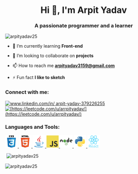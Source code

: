 <h1 align="center">Hi 👋, I'm Arpit Yadav</h1>
<h3 align="center">A passionate programmer and a learner</h3>

<p align="left"> <img src="https://komarev.com/ghpvc/?username=arpityadav25&label=Profile%20views&color=0e75b6&style=flat" alt="arpityadav25" /> </p>

- 🌱 I’m currently learning **Front-end**

- 👯 I’m looking to collaborate on **projects**

- 📫 How to reach me **arpityadav3159@gmail.com**

- ⚡ Fun fact **I like to sketch**

<h3 align="left">Connect with me:</h3>
<p align="left">
<a href="https://linkedin.com/in/www.linkedin.com/in/ arpit-yadav-379226255" target="blank"><img align="center" src="https://raw.githubusercontent.com/rahuldkjain/github-profile-readme-generator/master/src/images/icons/Social/linked-in-alt.svg" alt="www.linkedin.com/in/ arpit-yadav-379226255" height="30" width="40" /></a>
<a href="https://www.leetcode.com/https://leetcode.com/u/arrpityadav/" target="blank"><img align="center" src="https://raw.githubusercontent.com/rahuldkjain/github-profile-readme-generator/master/src/images/icons/Social/leet-code.svg" alt="[https://leetcode.com/u/arrpityadav/](https://leetcode.com/u/arrpityadav/)" height="30" width="40" /></a>
</p>

<h3 align="left">Languages and Tools:</h3>
<p align="left"> <a href="https://www.w3schools.com/css/" target="_blank" rel="noreferrer"> <img src="https://raw.githubusercontent.com/devicons/devicon/master/icons/css3/css3-original-wordmark.svg" alt="css3" width="40" height="40"/> </a> <a href="https://www.w3.org/html/" target="_blank" rel="noreferrer"> <img src="https://raw.githubusercontent.com/devicons/devicon/master/icons/html5/html5-original-wordmark.svg" alt="html5" width="40" height="40"/> </a> <a href="https://www.java.com" target="_blank" rel="noreferrer"> <img src="https://raw.githubusercontent.com/devicons/devicon/master/icons/java/java-original.svg" alt="java" width="40" height="40"/> </a> <a href="https://developer.mozilla.org/en-US/docs/Web/JavaScript" target="_blank" rel="noreferrer"> <img src="https://raw.githubusercontent.com/devicons/devicon/master/icons/javascript/javascript-original.svg" alt="javascript" width="40" height="40"/> </a> <a href="https://nodejs.org" target="_blank" rel="noreferrer"> <img src="https://raw.githubusercontent.com/devicons/devicon/master/icons/nodejs/nodejs-original-wordmark.svg" alt="nodejs" width="40" height="40"/> </a> <a href="https://www.python.org" target="_blank" rel="noreferrer"> <img src="https://raw.githubusercontent.com/devicons/devicon/master/icons/python/python-original.svg" alt="python" width="40" height="40"/> </a> <a href="https://reactjs.org/" target="_blank" rel="noreferrer"> <img src="https://raw.githubusercontent.com/devicons/devicon/master/icons/react/react-original-wordmark.svg" alt="react" width="40" height="40"/> </a> </p>

<p>&nbsp;<img align="center" src="https://github-readme-stats.vercel.app/api?username=arpityadav25&show_icons=true&locale=en" alt="arpityadav25" /></p>

<p><img align="center" src="https://github-readme-streak-stats.herokuapp.com/?user=arpityadav25&" alt="arpityadav25" /></p>
